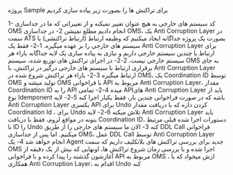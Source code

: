 پروژه Sample برای تراکنش ها را بصورت زیر پیاده سازی کردیم 

1- کد سیستم های خارجی به هیچ عنوان تغییر نمیکنه و از تغییراتی که ما در جداسازی OMS انجام دادیم مطلع نمیشن
2- در جداسازی OMS، یک Anti Corruption Layer در سمت ATS بصورت یک پروژه جداگانه ایجاد میکنیم که وظیفه ارتباط (ارتباط تراکنشی) با سیستم های خارجی را بر عهده میگیره.
1-2- فقط یک Anti Corruption Layer برای ارتباط با چندین سیستم خارجی داریم و نیازی به پیاده سازی یک لایه جداگانه بازاء هر سیستم خارجی نیست.
2-2- در اجرای تراکنش های توزیع شده، سیستم OMS به جای برقراری ارتباط با سیستم های خارجی درگیر در تراکنش، با Anti Corruption Layer ارتباط میگیره 
3-2- بازاء هر تراکنش شروع شده در OMS، یک Coordination ID توسط OMS تولید میشه و OMS با فراخوانی API مربوط به Anti Corruption Layer، مقدار Coordination ID را به API میده 
4-2- تمامی APIهای Anti Corruption Layer باید از نوع Idemponent باشه که در صورت فراخوانی چندین بار، فقط یکبار اجرا کنه
5-2- لایه Anti Corruption Layer یکسری API برای Undo کردن داره که با دریافت مقدار Coordination Id ، برای Undo تلاش میکنه
6-2- لایه Anti Corruption Layer باید بتونه در مواقع لزوم، فقط با دریافت Coordination ID، دستورات اجرا شده قبلی مرتبط با ID را Undo کنه 
3- الان ما سیستم های خارجی را از طریق DDL Call فراخوانی میکنیم. اما پس از جداسازی OMS، عمل DDL Call توسط Anti Corruption Layer انجام خواهد شد
4- یک Agent جدید برای بررسی تراکنش های بلاتکلیف داریم که سمت OMS اجرا شده و با بررسی زمان شروع تراکنش ها، اونهایی که بیش از یک دقیقه از آغازشون گذشته را پیدا کرده و با فراخوانی API مربوط به OMS ، ازش میخواد که با همکاری Anti Corruption Layer، اقدام به Undo کنه